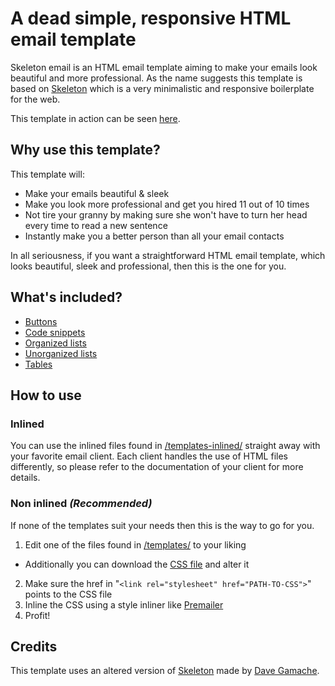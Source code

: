 # A dead simple, responsive HTML email template

Skeleton email is an HTML email template aiming to make your emails look beautiful and more professional. As the name suggests this template is based on [Skeleton](http://getskeleton.com/) which is a very minimalistic and responsive boilerplate for the web.

This template in action can be seen [here](https://artilex.github.io/skeleton-email-template/).

## Why use this template?

This template will:

- Make your emails beautiful & sleek
- Make you look more professional and get you hired 11 out of 10 times
- Not tire your granny by making sure she won't have to turn her head every time to read a new sentence
- Instantly make you a better person than all your email contacts

In all seriousness, if you want a straightforward HTML email template, which looks beautiful, sleek and professional, then this is the one for you.

## What's included?

- [Buttons](https://artilex.github.io/skeleton-email-template/templates/button.html)
- [Code snippets](https://artilex.github.io/skeleton-email-template/templates/code.html)
- [Organized lists](https://artilex.github.io/skeleton-email-template/templates/list-organized)
- [Unorganized lists](https://artilex.github.io/skeleton-email-template/templates/list-unorganized)
- [Tables](https://artilex.github.io/skeleton-email-template/templates/table)

## How to use

### Inlined

You can use the inlined files found in [/templates-inlined/](templates-inlined/) straight away with your favorite email client. Each client handles the use of HTML files differently, so please refer to the documentation of your client for more details.

### Non inlined *(Recommended)*

If none of the templates suit your needs then this is the way to go for you.

1. Edit one of the files found in [/templates/](templates/) to your liking
  - Additionally you can download the [CSS file](css/skeleton.css) and alter it
2. Make sure the href in "`<link rel="stylesheet" href="PATH-TO-CSS">`" points to the CSS file
3. Inline the CSS using a style inliner like [Premailer](http://premailer.dialect.ca/)
4. Profit!

## Credits

This template uses an altered version of [Skeleton](http://getskeleton.com/) made by [Dave Gamache](https://twitter.com/dhg).